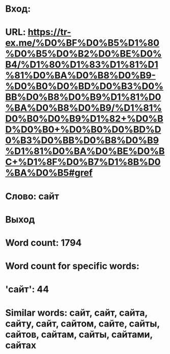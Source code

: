 # Вход:

# URL: https://tr-ex.me/%D0%BF%D0%B5%D1%80%D0%B5%D0%B2%D0%BE%D0%B4/%D1%80%D1%83%D1%81%D1%81%D0%BA%D0%B8%D0%B9-%D0%B0%D0%BD%D0%B3%D0%BB%D0%B8%D0%B9%D1%81%D0%BA%D0%B8%D0%B9/%D1%81%D0%B0%D0%B9%D1%82+%D0%BD%D0%B0+%D0%B0%D0%BD%D0%B3%D0%BB%D0%B8%D0%B9%D1%81%D0%BA%D0%BE%D0%BC+%D1%8F%D0%B7%D1%8B%D0%BA%D0%B5#gref
# Слово: сайт

# Выход

# Word count: 1794
# Word count for specific words:
# 'сайт': 44
# Similar words: сайт, сайт, сайта, сайту, сайт, сайтом, сайте, сайты, сайтов, сайтам, сайты, сайтами, сайтах
